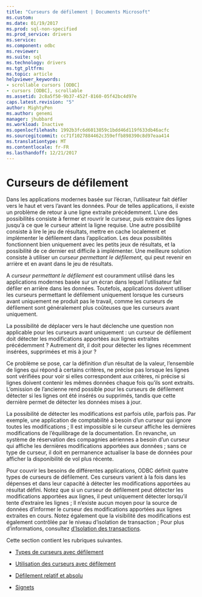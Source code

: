 ```yaml
---
title: "Curseurs de défilement | Documents Microsoft"
ms.custom: 
ms.date: 01/19/2017
ms.prod: sql-non-specified
ms.prod_service: drivers
ms.service: 
ms.component: odbc
ms.reviewer: 
ms.suite: sql
ms.technology: drivers
ms.tgt_pltfrm: 
ms.topic: article
helpviewer_keywords:
- scrollable cursors [ODBC]
- cursors [ODBC], scrollable
ms.assetid: 2c8a5f50-9b37-452f-8160-05f42bc4d97e
caps.latest.revision: "5"
author: MightyPen
ms.author: genemi
manager: jhubbard
ms.workload: Inactive
ms.openlocfilehash: 1992b3fc6d6013859c1bdd46d119f633db46acfc
ms.sourcegitcommit: cc71f1027884462c359effb898390c8d97eaa414
ms.translationtype: MT
ms.contentlocale: fr-FR
ms.lasthandoff: 12/21/2017
---
```

# <a name="scrollable-cursors"></a>Curseurs de défilement
Dans les applications modernes basée sur l’écran, l’utilisateur fait défiler vers le haut et vers l’avant les données. Pour de telles applications, il existe un problème de retour à une ligne extraite précédemment. L’une des possibilités consiste à fermer et rouvrir le curseur, puis extraire des lignes jusqu'à ce que le curseur atteint la ligne requise. Une autre possibilité consiste à lire le jeu de résultats, mettre en cache localement et implémenter le défilement dans l’application. Les deux possibilités fonctionnent bien uniquement avec les petits jeux de résultats, et la possibilité de ce dernier est difficile à implémenter. Une meilleure solution consiste à utiliser un *curseur permettant le défilement,* qui peut revenir en arrière et en avant dans le jeu de résultats.  
  
 A *curseur permettant le défilement* est couramment utilisé dans les applications modernes basée sur un écran dans lequel l’utilisateur fait défiler en arrière dans les données. Toutefois, applications doivent utiliser les curseurs permettant le défilement uniquement lorsque les curseurs avant uniquement ne produit pas le travail, comme les curseurs de défilement sont généralement plus coûteuses que les curseurs avant uniquement.  
  
 La possibilité de déplacer vers le haut déclenche une question non applicable pour les curseurs avant uniquement : un curseur de défilement doit détecter les modifications apportées aux lignes extraites précédemment ? Autrement dit, il doit pour détecter les lignes récemment insérées, supprimées et mis à jour ?  
  
 Ce problème se pose, car la définition d’un résultat de la valeur, l’ensemble de lignes qui répond à certains critères, ne précise pas lorsque les lignes sont vérifiées pour voir si elles correspondent aux critères, ni précise si lignes doivent contenir les mêmes données chaque fois qu’ils sont extraits. L’omission de l’ancienne rend possible pour les curseurs de défilement détecter si les lignes ont été insérés ou supprimés, tandis que cette dernière permet de détecter les données mises à jour.  
  
 La possibilité de détecter les modifications est parfois utile, parfois pas. Par exemple, une application de comptabilité a besoin d’un curseur qui ignore toutes les modifications ; Il est impossible si le curseur affiche les dernières modifications de l’équilibrage de la documentation. En revanche, un système de réservation des compagnies aériennes a besoin d’un curseur qui affiche les dernières modifications apportées aux données ; sans ce type de curseur, il doit en permanence actualiser la base de données pour afficher la disponibilité de vol plus récente.  
  
 Pour couvrir les besoins de différentes applications, ODBC définit quatre types de curseurs de défilement. Ces curseurs varient à la fois dans les dépenses et dans leur capacité à détecter les modifications apportées au résultat défini. Notez que si un curseur de défilement peut détecter les modifications apportées aux lignes, il peut uniquement détecter lorsqu’il tente d’extraire les lignes ; Il n’existe aucun moyen pour la source de données d’informer le curseur des modifications apportées aux lignes extraites en cours. Notez également que la visibilité des modifications est également contrôlée par le niveau d’isolation de transaction ; Pour plus d’informations, consultez [d’Isolation des transactions](../../../odbc/reference/develop-app/transaction-isolation.md).  
  
 Cette section contient les rubriques suivantes.  
  
-   [Types de curseurs avec défilement](../../../odbc/reference/develop-app/scrollable-cursor-types.md)  
  
-   [Utilisation des curseurs avec défilement](../../../odbc/reference/develop-app/using-scrollable-cursors.md)  
  
-   [Défilement relatif et absolu](../../../odbc/reference/develop-app/relative-and-absolute-scrolling.md)  
  
-   [Signets](../../../odbc/reference/develop-app/bookmarks-odbc.md)
